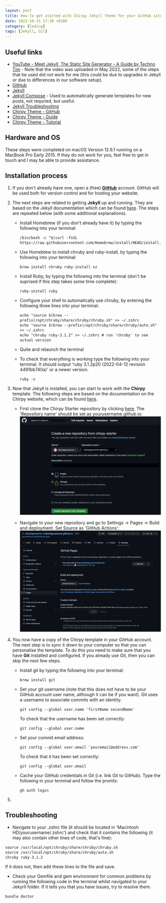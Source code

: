 ```yaml
---
layout: post
title: How to get started with Chirpy Jekyll theme for your GitHub site 
date: 2022-10-31 17:30 +0100
category: [Coding]
tags: [Jekyll, Git]
---
```


## Useful links

- [YouTube -  Meet Jekyll, The Static Site Generator - A Guide by Techno Tim](https://www.youtube.com/watch?v=F8iOU1ci19Q) - Note that the video was uploaded in May 2022, some of the steps that he used did not work for me (this could be due to upgrades in Jekyll or due to differences in our software setup).
- [GitHub](https://github.com/)
- [Jekyll](https://jekyllrb.com/)
- [Jekyll Compose](https://github.com/jekyll/jekyll-compose) - Used to automatically generate templates for new posts, not requried, but useful.
- [Jekyll Troubleshooting](https://jekyllrb.com/docs/troubleshooting/)
- [Chirpy Theme - GitHub](https://github.com/cotes2020/jekyll-theme-chirpy)
- [Chirpy Theme - Guide](https://chirpy.cotes.page/)
- [Chirpy Theme - Tutorial](https://chirpy.cotes.page/categories/tutorial/)

## Hardware and OS

These steps were completed on macOS Version 12.6.1 running on a MacBook Pro Early 2015. If they do not work for you, feel free to get in touch and I may be able to provide assistance.

## Installation process

1. If you don't already have one, open a (free) [**GitHub**](https://github.com/) account. GitHub will be used both for version control and for hosting your website.
2. The next steps are related to getting **Jekyll** up and running. They are based on the Jekyll documentation which can be found [here](https://jekyllrb.com/docs/installation/macos/). The steps are repeated below (with some additional explanations).
    - Install Homebrew (if you don't already have it) by typing the following into your terminal:

        ```terminal
        /bin/bash -c "$(curl -fsSL https://raw.githubusercontent.com/Homebrew/install/HEAD/install.sh)"
        ```

    - Use Homebtew to install chruby and ruby-install, by typing the following into your terminal:

        ```terminal
        brew install chruby ruby-install xz
        ```

    - Install Ruby, by typing the following into the terminal (don't be suprised if this step takes some time complete):

        ```terminal
        ruby-install ruby
        ```

    - Configure your shell to automatically use chruby, by entering the following three lines into your terminal:

        ```terminal
        echo "source $(brew --prefix)/opt/chruby/share/chruby/chruby.sh" >> ~/.zshrc
        echo "source $(brew --prefix)/opt/chruby/share/chruby/auto.sh" >> ~/.zshrc
        echo "chruby ruby-3.1.2" >> ~/.zshrc # run 'chruby' to see actual version
        ```

    - Quite and relaunch the terminal
    - To check that everything is working type the following into your terminal. It should output 'ruby 3.1.2p20 (2022-04-12 revision 4491bb740a)' or a newer version.

        ```terminal
        ruby -v
        ```

3. Now that Jekyll is installed, you can start to work with the **Chirpy** template. The following steps are based on the documentation on the Chirpy website, which can be found [here](https://chirpy.cotes.page/posts/getting-started/#option-1-using-the-chirpy-starter).
    - First clone the Chirpy Starter repository by clicking [here](https://github.com/cotes2020/chirpy-starter/generate). The 'Repository name' should be set as yourusername.github.io:
        ![Cloning the GitHub Chirpy Starter repository](/assets/github-newrepo.png)

    - Navigate to your new repository and go to Settings -> Pages -> Build and deployment. Set Source as 'GitHub Actions':
    ![Setting repository 'Build and deployment' settings](/assets/github-pages.png)

4. You now have a copy of the Chirpy template in your GitHub account. The next step is to sync it down to your computer so that you can personalise the template. To do this you need to make sure that you have **Git** installed and configured. If you already use Git, then you can skip the next few steps.

    - Install git by typing the following into your terminal:

        ```terminal
        brew install git
        ```

    - Set your git username (note that this does not have to be your GitHub account user name, although it can be if you want). Git uses a username to associate commits with an identity.

        ```terminal
        git config --global user.name 'firstName secondName'
        ```

        To check that the username has been set correctly:

        ```terminal
        git config --global user.name
        ```

    - Set your commit email address:

        ```terminal
        git config --global user.email 'youremail@address.com'
        ```

        To check that it has been set correctly:

        ```terminal
        git config --global user.email
        ```

    - Cache your GitHub credentials in Git (i.e. link Git to GitHub). Type the following in your terminal and follow the promts:

        ```terminal
        gh auth login
        ```

5.

## Troubleshooting

- Navigate to your .zshrc file (it should be located in 'Macintosh HD/yourusername/.zshrc') and check that it contains the following (it may also contain other lines of code, that's fine):

```text
source /usr/local/opt/chruby/share/chruby/chruby.sh
source /usr/local/opt/chruby/share/chruby/auto.sh
chruby ruby-3.1.2
```

If it does not, then add these lines to the file and save.

- Check your Gemfile and gem environment for common problems by running the following code in the terminal whilst navigated to your Jekyrll folder. If it tells you that you have issues, try to resolve them.

```terminal
bundle doctor
```
